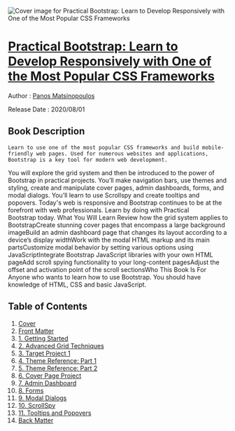 ![Cover image for Practical Bootstrap: Learn to Develop Responsively with One of the Most Popular CSS Frameworks](https://imgdetail.ebookreading.net/cover/cover/20200920/EB9781484260715.jpg)

[Practical Bootstrap: Learn to Develop Responsively with One of the Most Popular CSS Frameworks](https://ebookreading.net/view/book/Practical+Bootstrap%3A+Learn+to+Develop+Responsively+with+One+of+the+Most+Popular+CSS+Frameworks-EB9781484260715_1.html "Practical Bootstrap: Learn to Develop Responsively with One of the Most Popular CSS Frameworks")
====================================================================================================================

Author : [Panos Matsinopoulos](https://ebookreading.net/search/author/Panos+Matsinopoulos)

Release Date : 2020/08/01

Book Description
-----------------


    
    Learn to use one of the most popular CSS frameworks and build mobile-friendly web pages. Used for numerous websites and applications, Bootstrap is a key tool for modern web development. 
You will explore the grid system and then be introduced to the power of Bootstrap in practical projects. You’ll make navigation bars, use themes and styling, create and manipulate cover pages, admin dashboards, forms, and modal dialogs. You’ll learn to use Scrollspy and create tooltips and popovers. 
Today's web is responsive and Bootstrap continues to be at the forefront with web professionals. Learn by doing with&nbsp;Practical Bootstrap&nbsp;today.
What You Will Learn
Review how the grid system applies to BootstrapCreate stunning cover pages that encompass a large background imageBuild an admin dashboard page that changes its layout according to a device’s display widthWork with the modal HTML markup and its main partsCustomize modal behavior by setting various options using JavaScriptIntegrate Bootstrap JavaScript libraries with your own HTML pageAdd scroll spying functionality to your long-content pagesAdjust the offset and activation point of the scroll sectionsWho This Book Is For
Anyone who wants to learn how to use Bootstrap. You should have knowledge of HTML, CSS and basic JavaScript.

  

Table of Contents
-----------------

1. [Cover](https://ebookreading.net/view/book/Practical+Bootstrap%3A+Learn+to+Develop+Responsively+with+One+of+the+Most+Popular+CSS+Frameworks-EB9781484260715_1.html)
1. [Front Matter](https://ebookreading.net/view/book/Practical+Bootstrap%3A+Learn+to+Develop+Responsively+with+One+of+the+Most+Popular+CSS+Frameworks-EB9781484260715_2.html)
1. [1.&nbsp;Getting Started](https://ebookreading.net/view/book/Practical+Bootstrap%3A+Learn+to+Develop+Responsively+with+One+of+the+Most+Popular+CSS+Frameworks-EB9781484260715_3.html)
1. [2.&nbsp;Advanced Grid Techniques](https://ebookreading.net/view/book/Practical+Bootstrap%3A+Learn+to+Develop+Responsively+with+One+of+the+Most+Popular+CSS+Frameworks-EB9781484260715_4.html)
1. [3.&nbsp;Target Project 1](https://ebookreading.net/view/book/Practical+Bootstrap%3A+Learn+to+Develop+Responsively+with+One+of+the+Most+Popular+CSS+Frameworks-EB9781484260715_5.html)
1. [4.&nbsp;Theme Reference: Part 1](https://ebookreading.net/view/book/Practical+Bootstrap%3A+Learn+to+Develop+Responsively+with+One+of+the+Most+Popular+CSS+Frameworks-EB9781484260715_6.html)
1. [5.&nbsp;Theme Reference: Part 2](https://ebookreading.net/view/book/Practical+Bootstrap%3A+Learn+to+Develop+Responsively+with+One+of+the+Most+Popular+CSS+Frameworks-EB9781484260715_7.html)
1. [6.&nbsp;Cover Page Project](https://ebookreading.net/view/book/Practical+Bootstrap%3A+Learn+to+Develop+Responsively+with+One+of+the+Most+Popular+CSS+Frameworks-EB9781484260715_8.html)
1. [7.&nbsp;Admin Dashboard](https://ebookreading.net/view/book/Practical+Bootstrap%3A+Learn+to+Develop+Responsively+with+One+of+the+Most+Popular+CSS+Frameworks-EB9781484260715_9.html)
1. [8.&nbsp;Forms](https://ebookreading.net/view/book/Practical+Bootstrap%3A+Learn+to+Develop+Responsively+with+One+of+the+Most+Popular+CSS+Frameworks-EB9781484260715_10.html)
1. [9.&nbsp;Modal Dialogs](https://ebookreading.net/view/book/Practical+Bootstrap%3A+Learn+to+Develop+Responsively+with+One+of+the+Most+Popular+CSS+Frameworks-EB9781484260715_11.html)
1. [10.&nbsp;ScrollSpy](https://ebookreading.net/view/book/Practical+Bootstrap%3A+Learn+to+Develop+Responsively+with+One+of+the+Most+Popular+CSS+Frameworks-EB9781484260715_12.html)
1. [11.&nbsp;Tooltips and Popovers](https://ebookreading.net/view/book/Practical+Bootstrap%3A+Learn+to+Develop+Responsively+with+One+of+the+Most+Popular+CSS+Frameworks-EB9781484260715_13.html)
1. [Back Matter](https://ebookreading.net/view/book/Practical+Bootstrap%3A+Learn+to+Develop+Responsively+with+One+of+the+Most+Popular+CSS+Frameworks-EB9781484260715_14.html)

